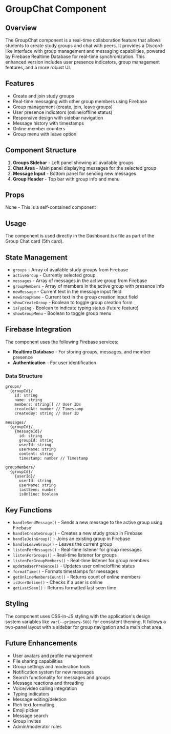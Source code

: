 # GroupChat Component

## Overview
The GroupChat component is a real-time collaboration feature that allows students to create study groups and chat with peers. It provides a Discord-like interface with group management and messaging capabilities, powered by Firebase Realtime Database for real-time synchronization. This enhanced version includes user presence indicators, group management features, and a more robust UI.

## Features
- Create and join study groups
- Real-time messaging with other group members using Firebase
- Group management (create, join, leave groups)
- User presence indicators (online/offline status)
- Responsive design with sidebar navigation
- Message history with timestamps
- Online member counters
- Group menu with leave option

## Component Structure
1. **Groups Sidebar** - Left panel showing all available groups
2. **Chat Area** - Main panel displaying messages for the selected group
3. **Message Input** - Bottom panel for sending new messages
4. **Group Header** - Top bar with group info and menu

## Props
None - This is a self-contained component

## Usage
The component is used directly in the Dashboard.tsx file as part of the Group Chat card (5th card).

## State Management
- `groups` - Array of available study groups from Firebase
- `activeGroup` - Currently selected group
- `messages` - Array of messages in the active group from Firebase
- `groupMembers` - Array of members in the active group with presence info
- `newMessage` - Current text in the message input field
- `newGroupName` - Current text in the group creation input field
- `showCreateGroup` - Boolean to toggle group creation form
- `isTyping` - Boolean to indicate typing status (future feature)
- `showGroupMenu` - Boolean to toggle group menu

## Firebase Integration
The component uses the following Firebase services:
- **Realtime Database** - For storing groups, messages, and member presence
- **Authentication** - For user identification

### Data Structure
```
groups/
  {groupId}/
    id: string
    name: string
    members: string[] // User IDs
    createdAt: number // Timestamp
    createdBy: string // User ID

messages/
  {groupId}/
    {messageId}/
      id: string
      groupId: string
      userId: string
      userName: string
      content: string
      timestamp: number // Timestamp

groupMembers/
  {groupId}/
    {userId}/
      userId: string
      userName: string
      lastSeen: number
      isOnline: boolean
```

## Key Functions
- `handleSendMessage()` - Sends a new message to the active group using Firebase
- `handleCreateGroup()` - Creates a new study group in Firebase
- `handleJoinGroup()` - Joins an existing group in Firebase
- `handleLeaveGroup()` - Leaves the current group
- `listenForMessages()` - Real-time listener for group messages
- `listenForGroups()` - Real-time listener for groups
- `listenForGroupMembers()` - Real-time listener for group members
- `updateUserPresence()` - Updates user online/offline status
- `formatTime()` - Formats timestamps for messages
- `getOnlineMembersCount()` - Returns count of online members
- `isUserOnline()` - Checks if a user is online
- `getLastSeen()` - Returns formatted last seen time

## Styling
The component uses CSS-in-JS styling with the application's design system variables like `var(--primary-500)` for consistent theming. It follows a two-panel layout with a sidebar for group navigation and a main chat area.

## Future Enhancements
- User avatars and profile management
- File sharing capabilities
- Group settings and moderation tools
- Notification system for new messages
- Search functionality for messages and groups
- Message reactions and threading
- Voice/video calling integration
- Typing indicators
- Message editing/deletion
- Rich text formatting
- Emoji picker
- Message search
- Group invites
- Admin/moderator roles